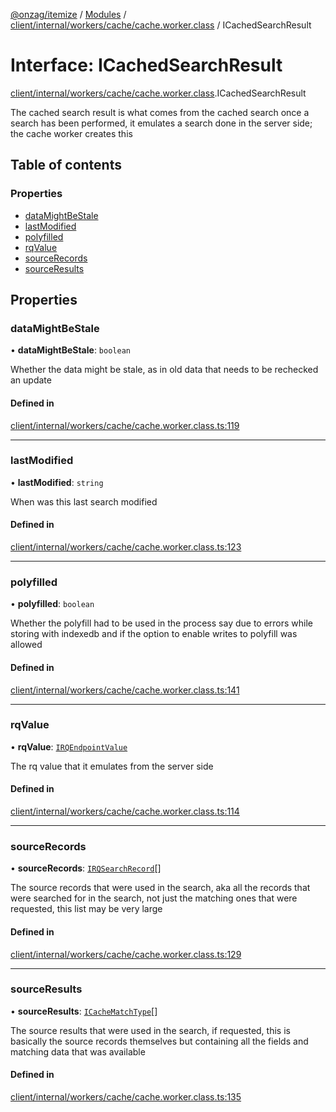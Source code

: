 [@onzag/itemize](../README.md) / [Modules](../modules.md) / [client/internal/workers/cache/cache.worker.class](../modules/client_internal_workers_cache_cache_worker_class.md) / ICachedSearchResult

# Interface: ICachedSearchResult

[client/internal/workers/cache/cache.worker.class](../modules/client_internal_workers_cache_cache_worker_class.md).ICachedSearchResult

The cached search result is what comes from the cached search
once a search has been performed, it emulates a search done
in the server side; the cache worker creates this

## Table of contents

### Properties

- [dataMightBeStale](client_internal_workers_cache_cache_worker_class.ICachedSearchResult.md#datamightbestale)
- [lastModified](client_internal_workers_cache_cache_worker_class.ICachedSearchResult.md#lastmodified)
- [polyfilled](client_internal_workers_cache_cache_worker_class.ICachedSearchResult.md#polyfilled)
- [rqValue](client_internal_workers_cache_cache_worker_class.ICachedSearchResult.md#rqvalue)
- [sourceRecords](client_internal_workers_cache_cache_worker_class.ICachedSearchResult.md#sourcerecords)
- [sourceResults](client_internal_workers_cache_cache_worker_class.ICachedSearchResult.md#sourceresults)

## Properties

### dataMightBeStale

• **dataMightBeStale**: `boolean`

Whether the data might be stale, as in old data that needs
to be rechecked an update

#### Defined in

[client/internal/workers/cache/cache.worker.class.ts:119](https://github.com/onzag/itemize/blob/59702dd5/client/internal/workers/cache/cache.worker.class.ts#L119)

___

### lastModified

• **lastModified**: `string`

When was this last search modified

#### Defined in

[client/internal/workers/cache/cache.worker.class.ts:123](https://github.com/onzag/itemize/blob/59702dd5/client/internal/workers/cache/cache.worker.class.ts#L123)

___

### polyfilled

• **polyfilled**: `boolean`

Whether the polyfill had to be used in the process say due to errors
while storing with indexedb and if the option to enable writes
to polyfill was allowed

#### Defined in

[client/internal/workers/cache/cache.worker.class.ts:141](https://github.com/onzag/itemize/blob/59702dd5/client/internal/workers/cache/cache.worker.class.ts#L141)

___

### rqValue

• **rqValue**: [`IRQEndpointValue`](rq_querier.IRQEndpointValue.md)

The rq value that it emulates from the server side

#### Defined in

[client/internal/workers/cache/cache.worker.class.ts:114](https://github.com/onzag/itemize/blob/59702dd5/client/internal/workers/cache/cache.worker.class.ts#L114)

___

### sourceRecords

• **sourceRecords**: [`IRQSearchRecord`](rq_querier.IRQSearchRecord.md)[]

The source records that were used in the search, aka all the records that
were searched for in the search, not just the matching ones that were
requested, this list may be very large

#### Defined in

[client/internal/workers/cache/cache.worker.class.ts:129](https://github.com/onzag/itemize/blob/59702dd5/client/internal/workers/cache/cache.worker.class.ts#L129)

___

### sourceResults

• **sourceResults**: [`ICacheMatchType`](client_internal_workers_cache_cache_worker_class.ICacheMatchType.md)[]

The source results that were used in the search, if requested, this
is basically the source records themselves but containing all the fields
and matching data that was available

#### Defined in

[client/internal/workers/cache/cache.worker.class.ts:135](https://github.com/onzag/itemize/blob/59702dd5/client/internal/workers/cache/cache.worker.class.ts#L135)
